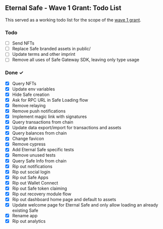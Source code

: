 ## Eternal Safe - Wave 1 Grant: Todo List

This served as a working todo list for the scope of the [wave 1 grant](https://app.charmverse.io/safe-grants-program/page-005239065690887612).

### Todo

- [ ] Send NFTs
- [ ] Replace Safe branded assets in public/
- [ ] Update terms and other imprint
- [ ] Remove all uses of Safe Gateway SDK, leaving only type usage

### Done ✓

- [x] Query NFTs
- [x] Update env variables
- [x] Hide Safe creation
- [x] Ask for RPC URL in Safe Loading flow
- [x] Remove relaying
- [x] Remove push notifications
- [x] Implement magic link with signatures
- [x] Query transactions from chain
- [x] Update data export/import for transactions and assets
- [x] Query balances from chain
- [x] Change favicon
- [x] Remove cypress
- [x] Add Eternal Safe specific tests
- [x] Remove unused tests
- [x] Query Safe Info from chain
- [x] Rip out notifications
- [x] Rip out social login
- [x] Rip out Safe Apps
- [x] Rip out Wallet Connect
- [x] Rip out Safe token claiming
- [x] Rip out recovery module flow
- [x] Rip out dashboard home page and default to assets
- [x] Update welcome page for Eternal Safe and only allow loading an already existing Safe
- [x] Rename app
- [x] Rip out analytics
